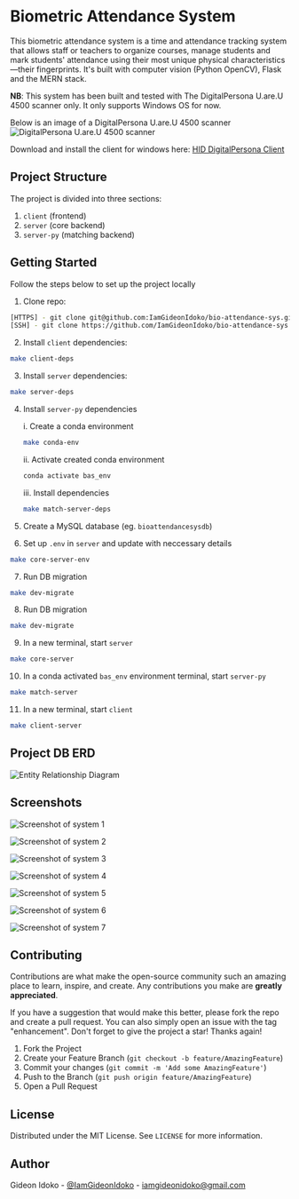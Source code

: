 # Biometric Attendance System

This biometric attendance system is a time and attendance tracking system that allows staff or teachers to organize courses, manage students and mark students' attendance using their most unique physical characteristics—their fingerprints. It's built with computer vision (Python OpenCV), Flask and the MERN stack.

**NB**: This system has been built and tested with The DigitalPersona U.are.U 4500 scanner only. It only supports Windows OS for now.

Below is an image of a DigitalPersona U.are.U 4500 scanner
![DigitalPersona U.are.U 4500 scanner](./screenshots/digitalpersona_scanner_full.jpg)

Download and install the client for windows here: [HID DigitalPersona Client](https://drive.google.com/file/d/12QCh311WQ-_PIkMHeXqNRfTkbIWnnSdY/view?usp=sharing)

## Project Structure

The project is divided into three sections:

1. `client` (frontend)
2. `server` (core backend)
3. `server-py` (matching backend)

## Getting Started

Follow the steps below to set up the project locally

1.  Clone repo:

  ```bash
  [HTTPS] - git clone git@github.com:IamGideonIdoko/bio-attendance-sys.git
  [SSH] - git clone https://github.com/IamGideonIdoko/bio-attendance-sys.git
  ```

2. Install `client` dependencies:

  ```bash
  make client-deps
  ```

3. Install `server` dependencies:

  ```bash
  make server-deps
  ```

4. Install `server-py` dependencies

    i. Create a conda environment

     ```bash
     make conda-env
     ```

    ii. Activate created conda environment

     ```bash
     conda activate bas_env
     ```

    iii. Install dependencies

     ```bash
     make match-server-deps
     ```

5. Create a MySQL database (eg. `bioattendancesysdb`)

6. Set up `.env` in `server` and update with neccessary details

  ```bash
  make core-server-env
  ```

7. Run DB migration

  ```bash
  make dev-migrate
  ```

8. Run DB migration

  ```bash
  make dev-migrate
  ```

9. In a new terminal, start `server`

  ```bash
  make core-server
  ```

10. In a conda activated `bas_env` environment terminal, start `server-py`

  ```bash
  make match-server
  ```

11. In a new terminal, start `client`

  ```bash
  make client-server
  ```

## Project DB ERD
![Entity Relationship Diagram](./server/prisma/diagrams/ERD-auto.svg)

## Screenshots
![Screenshot of system 1](./screenshots/bas_screenshot_1.JPG)

![Screenshot of system 2](./screenshots/bas_screenshot_2.JPG)

![Screenshot of system 3](./screenshots/bas_screenshot_3.JPG)

![Screenshot of system 4](./screenshots/bas_screenshot_4.JPG)

![Screenshot of system 5](./screenshots/bas_screenshot_5.JPG)

![Screenshot of system 6](./screenshots/bas_screenshot_6.JPG)

![Screenshot of system 7](./screenshots/bas_screenshot_7.JPG)

## Contributing

Contributions are what make the open-source community such an amazing place to learn, inspire, and create. Any contributions you make are **greatly appreciated**.

If you have a suggestion that would make this better, please fork the repo and create a pull request. You can also simply open an issue with the tag "enhancement".
Don't forget to give the project a star! Thanks again!

1. Fork the Project
2. Create your Feature Branch (`git checkout -b feature/AmazingFeature`)
3. Commit your changes (`git commit -m 'Add some AmazingFeature'`)
4. Push to the Branch (`git push origin feature/AmazingFeature`)
5. Open a Pull Request

## License

Distributed under the MIT License. See `LICENSE` for more information.


## Author

Gideon Idoko - [@IamGideonIdoko](https://twitter.com/IamGideonIdoko) - iamgideonidoko@gmail.com
